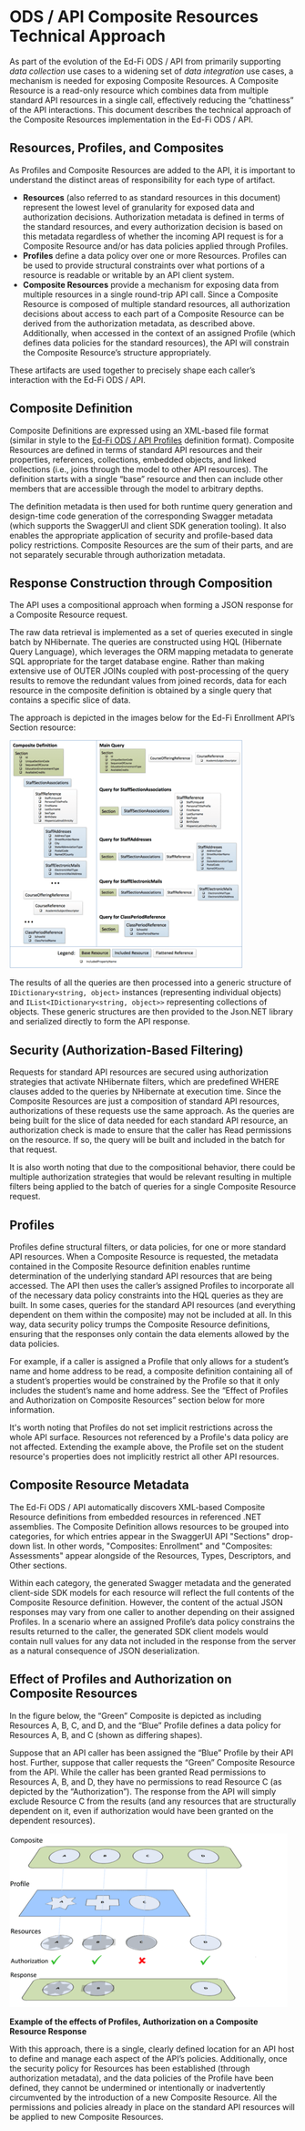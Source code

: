 # ODS / API Composite Resources Technical Approach

As part of the evolution of the Ed-Fi ODS / API from primarily supporting _data
collection_ use cases to a widening set of _data integration_ use cases, a
mechanism is needed for exposing Composite Resources. A Composite Resource is a
read-only resource which combines data from multiple standard API resources in a
single call, effectively reducing the “chattiness” of the API interactions. This
document describes the technical approach of the Composite Resources
implementation in the Ed-Fi ODS / API.

## Resources, Profiles, and Composites

As Profiles and Composite Resources are added to the API, it is important to
understand the distinct areas of responsibility for each type of artifact.

* **Resources** (also referred to as standard resources in this document)
    represent the lowest level of granularity for exposed data and authorization
    decisions. Authorization metadata is defined in terms of the standard
    resources, and every authorization decision is based on this metadata
    regardless of whether the incoming API request is for a Composite Resource
    and/or has data policies applied through Profiles.
* **Profiles** define a data policy over one or more Resources. Profiles can
    be used to provide structural constraints over what portions of a resource
    is readable or writable by an API client system.
* **Composite Resources** provide a mechanism for exposing data from multiple
    resources in a single round-trip API call. Since a Composite Resource is
    composed of multiple standard resources, all authorization decisions about
    access to each part of a Composite Resource can be derived from the
    authorization metadata, as described above. Additionally, when accessed in
    the context of an assigned Profile (which defines data policies for the
    standard resources), the API will constrain the Composite Resource’s
    structure appropriately.

These artifacts are used together to precisely shape each caller’s interaction
with the Ed-Fi ODS / API.

## Composite Definition

Composite Definitions are expressed using an XML-based file format (similar in
style to the [Ed-Fi ODS / API
Profiles](../platform-dev-guide/security/api-profiles.md)
definition format). Composite Resources are defined in terms of standard API
resources and their properties, references, collections, embedded objects, and
linked collections (i.e., joins through the model to other API resources). The
definition starts with a single “base” resource and then can include other
members that are accessible through the model to arbitrary depths.

The definition metadata is then used for both runtime query generation and
design-time code generation of the corresponding Swagger metadata (which
supports the SwaggerUI and client SDK generation tooling). It also enables the
appropriate application of security and profile-based data policy restrictions.
Composite Resources are the sum of their parts, and are not separately securable
through authorization metadata.

## Response Construction through Composition

The API uses a compositional approach when forming a JSON response for a
Composite Resource request.

The raw data retrieval is implemented as a set of queries executed in single
batch by NHibernate. The queries are constructed using HQL (Hibernate Query
Language), which leverages the ORM mapping metadata to generate SQL appropriate
for the target database engine. Rather than making extensive use of OUTER JOINs
coupled with post-processing of the query results to remove the redundant values
from joined records, data for each resource in the composite definition is
obtained by a single query that contains a specific slice of data.

The approach is depicted in the images below for the Ed-Fi Enrollment API’s
Section resource:

![Composite Table](../img/Composite-Table-01-1.png)

The results of all the queries are then processed into a generic structure of
`IDictionary<string, object>` instances (representing individual objects) and
`IList<IDictionary<string, object>>` representing collections of objects. These
generic structures are then provided to the Json.NET library and serialized
directly to form the API response.

## Security (Authorization-Based Filtering)

Requests for standard API resources are secured using authorization strategies
that activate NHibernate filters, which are predefined WHERE clauses added to
the queries by NHibernate at execution time. Since the Composite Resources are
just a composition of standard API resources, authorizations of these requests
use the same approach. As the queries are being built for the slice of data
needed for each standard API resource, an authorization check is made to ensure
that the caller has Read permissions on the resource. If so, the query will be
built and included in the batch for that request.

It is also worth noting that due to the compositional behavior, there could be
multiple authorization strategies that would be relevant resulting in multiple
filters being applied to the batch of queries for a single Composite Resource
request.

## Profiles

Profiles define structural filters, or data policies, for one or more standard
API resources. When a Composite Resource is requested, the metadata contained in
the Composite Resource definition enables runtime determination of the
underlying standard API resources that are being accessed. The API then uses the
caller’s assigned Profiles to incorporate all of the necessary data policy
constraints into the HQL queries as they are built. In some cases, queries for
the standard API resources (and everything dependent on them within the
composite) may not be included at all. In this way, data security policy trumps
the Composite Resource definitions, ensuring that the responses only contain the
data elements allowed by the data policies.

For example, if a caller is assigned a Profile that only allows for a student’s
name and home address to be read, a composite definition containing all of a
student’s properties would be constrained by the Profile so that it only
includes the student’s name and home address. See the “Effect of Profiles and
Authorization on Composite Resources” section below for more information.

It's worth noting that Profiles do not set implicit restrictions across the
whole API surface. Resources not referenced by a Profile's data policy are not
affected. Extending the example above, the Profile set on the student resource's
properties does not implicitly restrict all other API resources.

## Composite Resource Metadata

The Ed-Fi ODS / API automatically discovers XML-based Composite Resource
definitions from embedded resources in referenced .NET assemblies. The Composite
Definition allows resources to be grouped into categories, for which entries
appear in the SwaggerUI API "Sections" drop-down list. In other words,
"Composites: Enrollment" and "Composites: Assessments" appear alongside of the
Resources, Types, Descriptors, and Other sections.

Within each category, the generated Swagger metadata and the generated
client-side SDK models for each resource will reflect the full contents of the
Composite Resource definition. However, the content of the actual JSON responses
may vary from one caller to another depending on their assigned Profiles. In a
scenario where an assigned Profile’s data policy constrains the results returned
to the caller, the generated SDK client models would contain null values for any
data not included in the response from the server as a natural consequence of
JSON deserialization.

## Effect of Profiles and Authorization on Composite Resources

In the figure below, the “Green” Composite is depicted as including Resources A,
B, C, and D, and the “Blue” Profile defines a data policy for Resources A, B,
and C (shown as differing shapes).

Suppose that an API caller has been assigned the “Blue” Profile by their API
host. Further, suppose that caller requests the “Green” Composite Resource from
the API. While the caller has been granted Read permissions to Resources A, B,
and D, they have no permissions to read Resource C (as depicted by the
“Authorization”). The response from the API will simply exclude Resource C from
the results (and any resources that are structurally dependent on it, even if
authorization would have been granted on the dependent resources).

![Composite Figure](../img/Composite-Fig-01.png)

**Example of the effects of Profiles, Authorization on a Composite Resource
Response**

With this approach, there is a single, clearly defined location for an API host
to define and manage each aspect of the API’s policies. Additionally, once the
security policy for Resources has been established (through authorization
metadata), and the data policies of the Profile have been defined, they cannot
be undermined or intentionally or inadvertently circumvented by the introduction
of a new Composite Resource. All the permissions and policies already in place
on the standard API resources will be applied to new Composite Resources.
